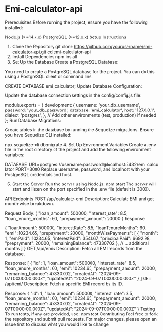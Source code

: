 # Emi-calculator-api
Prerequisites
Before running the project, ensure you have the following installed:

Node.js (>=14.x.x)
PostgreSQL (>=12.x.x)
Setup Instructions
1. Clone the Repository
  git clone https://github.com/yourusername/emi-calculator-api.git
  cd emi-calculator-api
2. Install Dependencies
    npm install
3. Set Up the Database
Create a PostgreSQL Database:

You need to create a PostgreSQL database for the project. You can do this using a PostgreSQL client or command line.

  CREATE DATABASE emi_calculator;
  Update Database Configuration:

Update the database connection settings in the config/config.js file:

  module.exports = {
    development: {
      username: 'your_db_username',
      password: 'your_db_password',
      database: 'emi_calculator',
      host: '127.0.0.1',
      dialect: 'postgres',
    },
    // Add other environments (test, production) if needed
  };
Run Database Migrations:

Create tables in the database by running the Sequelize migrations. Ensure you have Sequelize CLI installed:

  npx sequelize-cli db:migrate
4. Set Up Environment Variables
Create a .env file in the root directory of the project and add the following environment variables:

  DATABASE_URL=postgres://username:password@localhost:5432/emi_calculator
  PORT=3000
Replace username, password, and localhost with your PostgreSQL credentials and host.

5. Start the Server
Run the server using Node.js:
  npm start
The server will start and listen on the port specified in the .env file (default is 3000).

API Endpoints
POST /api/calculate-emi
Description: Calculate EMI and get month-wise breakdown.

  Request Body:
  {
    "loan_amount": 500000,
    "interest_rate": 8.5,
    "loan_tenure_months": 60,
    "prepayment_amount": 20000
  }
  Response:

  {
    "loanAmount": 500000,
    "interestRate": 8.5,
    "loanTenureMonths": 60,
    "emi": 10234.65,
    "prepayment": 20000,
    "monthWisePayments": [
    {
      "month": 1,
      "emiPaid": 10234.65,
      "interestPaid": 3541.67,
      "principalPaid": 6692.98,
      "prepayment": 20000,
      "remainingBalance": 473307.02
    },
    // ... additional months
  ]
}
GET /api/emis
Description: Fetch all EMI records from the database.

Response:
[
  {
    "id": 1,
    "loan_amount": 500000,
    "interest_rate": 8.5,
    "loan_tenure_months": 60,
    "emi": 10234.65,
    "prepayment_amount": 20000,
    "remaining_balance": 473307.02,
    "createdAt": "2024-09-07T00:00:00.000Z",
    "updatedAt": "2024-09-07T00:00:00.000Z"
  }
]
GET /api/emi/
Description: Fetch a specific EMI record by its ID.

Response:
{
  "id": 1,
  "loan_amount": 500000,
  "interest_rate": 8.5,
  "loan_tenure_months": 60,
  "emi": 10234.65,
  "prepayment_amount": 20000,
  "remaining_balance": 473307.02,
  "createdAt": "2024-09-07T00:00:00.000Z",
  "updatedAt": "2024-09-07T00:00:00.000Z"
}
Testing
To run tests, if any are provided, use:
  npm test
Contributing
Feel free to fork the repository and submit pull requests. For major changes, please open an issue first to discuss what you would like to change.

